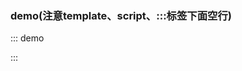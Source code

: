 ### demo(注意template、script、:::标签下面空行)
::: demo
<template>
  <button @click="onClick">Click me!</button>
</template>

<script>
export default {
  methods: {
    onClick: () => { window.alert(1) },
  },
}
</script>

<style>
button {
  color: blue;
}
</style>
:::
